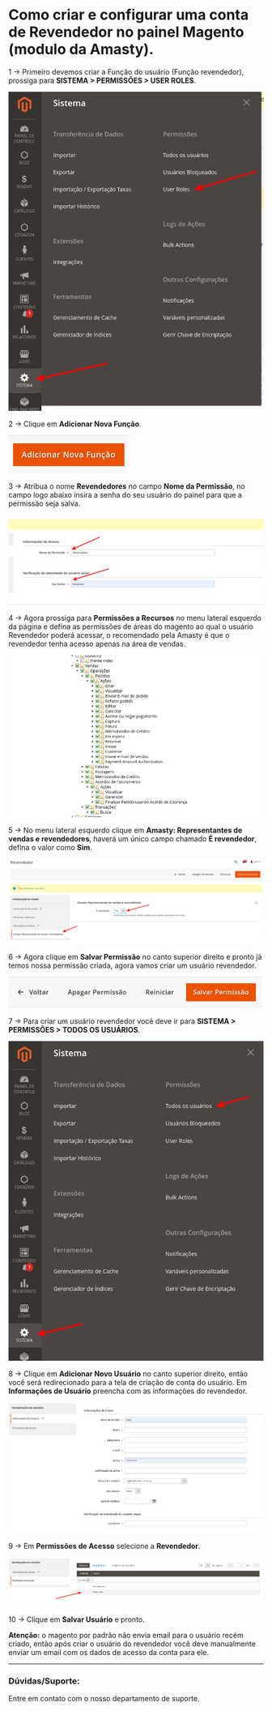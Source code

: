 # Como criar e configurar uma conta de Revendedor no painel Magento (modulo da Amasty).

1 -> Primeiro devemos criar a Função do usuário (Função revendedor), prossiga para **SISTEMA > PERMISSÕES > USER ROLES**.

![criando e configurando conta de revendedor](https://github.com/Oficina-do-Dev/Tutoriais/blob/main/Magento_2/076%20-%20Como%20criar%20e%20configurar%20uma%20conta%20de%20revendedor%20(modulo%20Amasty)/images/image1.png)

2 -> Clique em **Adicionar Nova Função**.

![criando e configurando conta de revendedor](https://github.com/Oficina-do-Dev/Tutoriais/blob/main/Magento_2/076%20-%20Como%20criar%20e%20configurar%20uma%20conta%20de%20revendedor%20(modulo%20Amasty)/images/image2.png)

3 -> Atribua o nome **Revendedores** no campo **Nome da Permissão**, no campo logo abaixo insira a senha do seu usuário do painel para que a permissão seja salva.

![criando e configurando conta de revendedor](https://github.com/Oficina-do-Dev/Tutoriais/blob/main/Magento_2/076%20-%20Como%20criar%20e%20configurar%20uma%20conta%20de%20revendedor%20(modulo%20Amasty)/images/image3.png)

4 -> Agora prossiga para **Permissões a Recursos** no menu lateral esquerdo da página e defina as permissões de áreas do magento ao qual o usuário Revendedor poderá acessar, o recomendado pela Amasty é que o revendedor tenha acesso apenas na área de vendas.

![criando e configurando conta de revendedor](https://github.com/Oficina-do-Dev/Tutoriais/blob/main/Magento_2/076%20-%20Como%20criar%20e%20configurar%20uma%20conta%20de%20revendedor%20(modulo%20Amasty)/images/image4.png)

5 -> No menu lateral esquerdo clique em **Amasty: Representantes de vendas e revendedores**, haverá um  único campo chamado **É revendedor**, defina o valor como **Sim**.

![criando e configurando conta de revendedor](https://github.com/Oficina-do-Dev/Tutoriais/blob/main/Magento_2/076%20-%20Como%20criar%20e%20configurar%20uma%20conta%20de%20revendedor%20(modulo%20Amasty)/images/image5.png)

6 -> Agora clique em **Salvar Permissão** no canto superior direito e pronto já temos nossa permissão criada, agora vamos criar um usuário revendedor.

![criando e configurando conta de revendedor](https://github.com/Oficina-do-Dev/Tutoriais/blob/main/Magento_2/076%20-%20Como%20criar%20e%20configurar%20uma%20conta%20de%20revendedor%20(modulo%20Amasty)/images/image6.png)

7 -> Para criar um usuário revendedor você deve ir para **SISTEMA > PERMISSÕES > TODOS OS USUÁRIOS**.

![criando e configurando conta de revendedor](https://github.com/Oficina-do-Dev/Tutoriais/blob/main/Magento_2/076%20-%20Como%20criar%20e%20configurar%20uma%20conta%20de%20revendedor%20(modulo%20Amasty)/images/image7.png)

8 -> Clique em **Adicionar Novo Usuário** no canto superior direito, então você será redirecionado para a tela de criação de conta do usuário. Em **Informações de Usuário** preencha com as informações do revendedor.

![criando e configurando conta de revendedor](https://github.com/Oficina-do-Dev/Tutoriais/blob/main/Magento_2/076%20-%20Como%20criar%20e%20configurar%20uma%20conta%20de%20revendedor%20(modulo%20Amasty)/images/image8.png)

9 -> Em **Permissões de Acesso** selecione a **Revendedor**.

![criando e configurando conta de revendedor](https://github.com/Oficina-do-Dev/Tutoriais/blob/main/Magento_2/076%20-%20Como%20criar%20e%20configurar%20uma%20conta%20de%20revendedor%20(modulo%20Amasty)/images/image9.png)

10 -> Clique em **Salvar Usuário** e pronto.

**Atenção:** o magento por padrão não envia email para o usuário recém criado, então após criar o usuário do revendedor você deve manualmente enviar um email com os dados de acesso da conta para ele.

<hr>

### Dúvidas/Suporte:
Entre em contato com o nosso departamento de suporte.